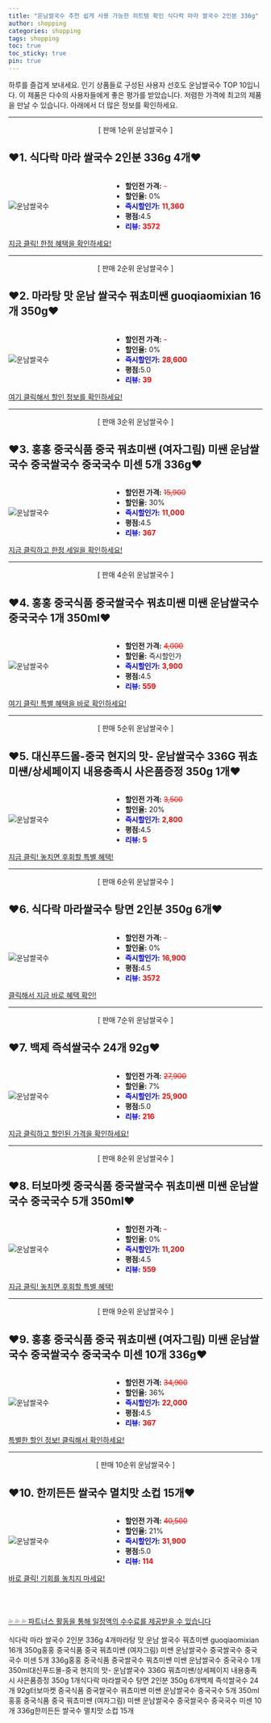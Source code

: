 ```yaml
---
title: "운남쌀국수 추천 쉽게 사용 가능한 히트템 확인 식다락 마라 쌀국수 2인분 336g"
author: shopping
categories: shopping
tags: shopping
toc: true
toc_sticky: true
pin: true
---
```

하루를 즐겁게 보내세요. 인기 상품들로 구성된 사용자 선호도 운남쌀국수 TOP 10입니다. 이 제품은 다수의 사용자들에게 좋은 평가를 받았습니다. 저렴한 가격에 최고의 제품을 만날 수 있습니다. 아래에서 더 많은 정보를 확인하세요.

---
<p class="toplist" style="margin: 0 auto; display: block; width: fit-content;">[ 판매 1순위 운남쌀국수 ]</p>

<h2><strong>❤️1. 식다락 마라 쌀국수 2인분 336g 4개❤️</strong></h2>

<div style="display: flex; align-items: center;">
    <div style="flex: 0.4;">
        <img src="https://thumbnail9.coupangcdn.com/thumbnails/remote/230x230ex/image/retail/images/397250787078977-4e79da57-430f-4e78-812d-8a5230e34d39.jpg" alt="운남쌀국수" style="max-width: 100%;">
    </div>
    <div style="flex: 0.6; margin-left: 10px;">
        <ul>
            <li><strong>할인전 가격:</strong> <del style="color: red;">-</del></li>
            <li><strong>할인율:</strong> 0%</li>
            <li><span style='color:blue'><strong>즉시할인가:</strong></span> <span style='color:red'><strong>11,360</strong></span></li>
            <li><strong>평점:</strong>4.5</li>
            <li><span style='color:blue'><strong>리뷰:</strong></span> <span style='color:red'><strong>3572</strong></span></li>
        </ul>
    </div>
</div>
<div class="center">
    <a href="https://selin100587.github.io?lptag=AF9450613&subid=githubio&pageKey=7014728824&traceid=V0-153&itemId=21084410323&vendorItemId=84423326502" class="myButton">
        지금 클릭! 한정 혜택을 확인하세요!
    </a>
</div>


---
<p class="toplist" style="margin: 0 auto; display: block; width: fit-content;">[ 판매 2순위 운남쌀국수 ]</p>

<h2><strong>❤️2. 마라탕 맛 운남 쌀국수 꿔쵸미쌘 guoqiaomixian 16개 350g❤️</strong></h2>

<div style="display: flex; align-items: center;">
    <div style="flex: 0.4;">
        <img src="https://thumbnail8.coupangcdn.com/thumbnails/remote/230x230ex/image/vendor_inventory/c86c/441924b263f908c2d8a4bed0969b57675c3d083e94816cb1d34d0413e799.jpg" alt="운남쌀국수" style="max-width: 100%;">
    </div>
    <div style="flex: 0.6; margin-left: 10px;">
        <ul>
            <li><strong>할인전 가격:</strong> <del style="color: red;">-</del></li>
            <li><strong>할인율:</strong> 0%</li>
            <li><span style='color:blue'><strong>즉시할인가:</strong></span> <span style='color:red'><strong>28,600</strong></span></li>
            <li><strong>평점:</strong>5.0</li>
            <li><span style='color:blue'><strong>리뷰:</strong></span> <span style='color:red'><strong>39</strong></span></li>
        </ul>
    </div>
</div>
<div class="center">
    <a href="https://selin100587.github.io?lptag=AF9450613&subid=githubio&pageKey=6151068934&traceid=V0-153&itemId=11872912534&vendorItemId=79145983154" class="myButton">
        여기 클릭해서 할인 정보를 확인하세요!
    </a>
</div>


---
<p class="toplist" style="margin: 0 auto; display: block; width: fit-content;">[ 판매 3순위 운남쌀국수 ]</p>

<h2><strong>❤️3. 홍홍 중국식품 중국 꿔쵸미쌘 (여자그림) 미쌘 운남쌀국수 중국쌀국수 중국국수 미센 5개 336g❤️</strong></h2>

<div style="display: flex; align-items: center;">
    <div style="flex: 0.4;">
        <img src="https://thumbnail7.coupangcdn.com/thumbnails/remote/230x230ex/image/vendor_inventory/a8b3/3ba254ea6d578302022a0105e1ebfee2fa4a97e1a831641a471c45c659b1.png" alt="운남쌀국수" style="max-width: 100%;">
    </div>
    <div style="flex: 0.6; margin-left: 10px;">
        <ul>
            <li><strong>할인전 가격:</strong> <del style="color: red;">15,900</del></li>
            <li><strong>할인율:</strong> 30%</li>
            <li><span style='color:blue'><strong>즉시할인가:</strong></span> <span style='color:red'><strong>11,000</strong></span></li>
            <li><strong>평점:</strong>4.5</li>
            <li><span style='color:blue'><strong>리뷰:</strong></span> <span style='color:red'><strong>367</strong></span></li>
        </ul>
    </div>
</div>
<div class="center">
    <a href="https://selin100587.github.io?lptag=AF9450613&subid=githubio&pageKey=8201795637&traceid=V0-153&itemId=19419690703&vendorItemId=82224673926" class="myButton">
        지금 클릭하고 한정 세일을 확인하세요!
    </a>
</div>


---
<p class="toplist" style="margin: 0 auto; display: block; width: fit-content;">[ 판매 4순위 운남쌀국수 ]</p>

<h2><strong>❤️4. 홍홍 중국식품 중국쌀국수 꿔쵸미쌘 미쌘 운남쌀국수 중국국수 1개 350ml❤️</strong></h2>

<div style="display: flex; align-items: center;">
    <div style="flex: 0.4;">
        <img src="https://thumbnail8.coupangcdn.com/thumbnails/remote/230x230ex/image/vendor_inventory/40de/73d08ad09d8a5151e68af4a03db866b9cfe14ddcbbf7689ede2366329f37.png" alt="운남쌀국수" style="max-width: 100%;">
    </div>
    <div style="flex: 0.6; margin-left: 10px;">
        <ul>
            <li><strong>할인전 가격:</strong> <del style="color: red;">4,000</del></li>
            <li><strong>할인율:</strong> 즉시할인가</li>
            <li><span style='color:blue'><strong>즉시할인가:</strong></span> <span style='color:red'><strong>3,900</strong></span></li>
            <li><strong>평점:</strong>4.5</li>
            <li><span style='color:blue'><strong>리뷰:</strong></span> <span style='color:red'><strong>559</strong></span></li>
        </ul>
    </div>
</div>
<div class="center">
    <a href="https://selin100587.github.io?lptag=AF9450613&subid=githubio&pageKey=7522521581&traceid=V0-153&itemId=19732945923&vendorItemId=90710245925" class="myButton">
        여기 클릭! 특별 혜택을 바로 확인하세요!
    </a>
</div>


---
<p class="toplist" style="margin: 0 auto; display: block; width: fit-content;">[ 판매 5순위 운남쌀국수 ]</p>

<h2><strong>❤️5. 대신푸드몰-중국 현지의 맛- 운남쌀국수 336G 꿔쵸미썐/상세페이지 내용충족시 사은품증정 350g 1개❤️</strong></h2>

<div style="display: flex; align-items: center;">
    <div style="flex: 0.4;">
        <img src="https://thumbnail7.coupangcdn.com/thumbnails/remote/230x230ex/image/vendor_inventory/e823/47a2a4b9de74fd981b5b0cc66e56bc0d37da4523b90a8b352d9ceb666be9.jpg" alt="운남쌀국수" style="max-width: 100%;">
    </div>
    <div style="flex: 0.6; margin-left: 10px;">
        <ul>
            <li><strong>할인전 가격:</strong> <del style="color: red;">3,500</del></li>
            <li><strong>할인율:</strong> 20%</li>
            <li><span style='color:blue'><strong>즉시할인가:</strong></span> <span style='color:red'><strong>2,800</strong></span></li>
            <li><strong>평점:</strong>4.5</li>
            <li><span style='color:blue'><strong>리뷰:</strong></span> <span style='color:red'><strong>5</strong></span></li>
        </ul>
    </div>
</div>
<div class="center">
    <a href="https://selin100587.github.io?lptag=AF9450613&subid=githubio&pageKey=8205278214&traceid=V0-153&itemId=19257354091&vendorItemId=70763897852" class="myButton">
        지금 클릭! 놓치면 후회할 특별 혜택!
    </a>
</div>


---
<p class="toplist" style="margin: 0 auto; display: block; width: fit-content;">[ 판매 6순위 운남쌀국수 ]</p>

<h2><strong>❤️6. 식다락 마라쌀국수 탕면 2인분 350g 6개❤️</strong></h2>

<div style="display: flex; align-items: center;">
    <div style="flex: 0.4;">
        <img src="https://thumbnail9.coupangcdn.com/thumbnails/remote/230x230ex/image/vendor_inventory/74aa/8a11ce010b9cf0c24d446cce6935a580a7d400f6fef35789f0224fc6b329.jpg" alt="운남쌀국수" style="max-width: 100%;">
    </div>
    <div style="flex: 0.6; margin-left: 10px;">
        <ul>
            <li><strong>할인전 가격:</strong> <del style="color: red;">-</del></li>
            <li><strong>할인율:</strong> 0%</li>
            <li><span style='color:blue'><strong>즉시할인가:</strong></span> <span style='color:red'><strong>16,900</strong></span></li>
            <li><strong>평점:</strong>4.5</li>
            <li><span style='color:blue'><strong>리뷰:</strong></span> <span style='color:red'><strong>3572</strong></span></li>
        </ul>
    </div>
</div>
<div class="center">
    <a href="https://selin100587.github.io?lptag=AF9450613&subid=githubio&pageKey=7014728824&traceid=V0-153&itemId=12669684447&vendorItemId=84219161986" class="myButton">
        클릭해서 지금 바로 혜택 확인!
    </a>
</div>


---
<p class="toplist" style="margin: 0 auto; display: block; width: fit-content;">[ 판매 7순위 운남쌀국수 ]</p>

<h2><strong>❤️7. 백제 즉석쌀국수 24개 92g❤️</strong></h2>

<div style="display: flex; align-items: center;">
    <div style="flex: 0.4;">
        <img src="https://thumbnail10.coupangcdn.com/thumbnails/remote/230x230ex/image/vendor_inventory/ca61/7259a0d1f94624d03ca3709de944ecb848b712b19f44ef07168d689bc2c6.jpg" alt="운남쌀국수" style="max-width: 100%;">
    </div>
    <div style="flex: 0.6; margin-left: 10px;">
        <ul>
            <li><strong>할인전 가격:</strong> <del style="color: red;">27,900</del></li>
            <li><strong>할인율:</strong> 7%</li>
            <li><span style='color:blue'><strong>즉시할인가:</strong></span> <span style='color:red'><strong>25,900</strong></span></li>
            <li><strong>평점:</strong>5.0</li>
            <li><span style='color:blue'><strong>리뷰:</strong></span> <span style='color:red'><strong>216</strong></span></li>
        </ul>
    </div>
</div>
<div class="center">
    <a href="https://selin100587.github.io?lptag=AF9450613&subid=githubio&pageKey=8250918047&traceid=V0-153&itemId=23753687076&vendorItemId=81918913377" class="myButton">
        지금 클릭하고 할인된 가격을 확인하세요!
    </a>
</div>


---
<p class="toplist" style="margin: 0 auto; display: block; width: fit-content;">[ 판매 8순위 운남쌀국수 ]</p>

<h2><strong>❤️8. 터보마켓 중국식품 중국쌀국수 꿔쵸미쌘 미쌘 운남쌀국수 중국국수 5개 350ml❤️</strong></h2>

<div style="display: flex; align-items: center;">
    <div style="flex: 0.4;">
        <img src="https://thumbnail8.coupangcdn.com/thumbnails/remote/230x230ex/image/vendor_inventory/9657/60b583201a814c8319fdce2a3d452a5821b4ff9bcfbe357e435e2b216e39.png" alt="운남쌀국수" style="max-width: 100%;">
    </div>
    <div style="flex: 0.6; margin-left: 10px;">
        <ul>
            <li><strong>할인전 가격:</strong> <del style="color: red;">-</del></li>
            <li><strong>할인율:</strong> 0%</li>
            <li><span style='color:blue'><strong>즉시할인가:</strong></span> <span style='color:red'><strong>11,200</strong></span></li>
            <li><strong>평점:</strong>4.5</li>
            <li><span style='color:blue'><strong>리뷰:</strong></span> <span style='color:red'><strong>559</strong></span></li>
        </ul>
    </div>
</div>
<div class="center">
    <a href="https://selin100587.github.io?lptag=AF9450613&subid=githubio&pageKey=7522521581&traceid=V0-153&itemId=23685226865&vendorItemId=90710412557" class="myButton">
        지금 클릭! 놓치면 후회할 특별 혜택!
    </a>
</div>


---
<p class="toplist" style="margin: 0 auto; display: block; width: fit-content;">[ 판매 9순위 운남쌀국수 ]</p>

<h2><strong>❤️9. 홍홍 중국식품 중국 꿔쵸미쌘 (여자그림) 미쌘 운남쌀국수 중국쌀국수 중국국수 미센 10개 336g❤️</strong></h2>

<div style="display: flex; align-items: center;">
    <div style="flex: 0.4;">
        <img src="https://thumbnail10.coupangcdn.com/thumbnails/remote/230x230ex/image/vendor_inventory/ed5e/020fd5e4125d5f9ea1ae8eaf7cedaa044a6aaf41e2352234e8be01813a37.png" alt="운남쌀국수" style="max-width: 100%;">
    </div>
    <div style="flex: 0.6; margin-left: 10px;">
        <ul>
            <li><strong>할인전 가격:</strong> <del style="color: red;">34,900</del></li>
            <li><strong>할인율:</strong> 36%</li>
            <li><span style='color:blue'><strong>즉시할인가:</strong></span> <span style='color:red'><strong>22,000</strong></span></li>
            <li><strong>평점:</strong>4.5</li>
            <li><span style='color:blue'><strong>리뷰:</strong></span> <span style='color:red'><strong>367</strong></span></li>
        </ul>
    </div>
</div>
<div class="center">
    <a href="https://selin100587.github.io?lptag=AF9450613&subid=githubio&pageKey=8201795637&traceid=V0-153&itemId=19419693247&vendorItemId=83109891607" class="myButton">
        특별한 할인 정보! 클릭해서 확인하세요!
    </a>
</div>


---
<p class="toplist" style="margin: 0 auto; display: block; width: fit-content;">[ 판매 10순위 운남쌀국수 ]</p>

<h2><strong>❤️10. 한끼든든 쌀국수 멸치맛 소컵 15개❤️</strong></h2>

<div style="display: flex; align-items: center;">
    <div style="flex: 0.4;">
        <img src="https://thumbnail9.coupangcdn.com/thumbnails/remote/230x230ex/image/vendor_inventory/dbe3/c73f4dada850c270a4af23d3ad502bd5aab6d5cc2789333222e8880d302c.png" alt="운남쌀국수" style="max-width: 100%;">
    </div>
    <div style="flex: 0.6; margin-left: 10px;">
        <ul>
            <li><strong>할인전 가격:</strong> <del style="color: red;">40,500</del></li>
            <li><strong>할인율:</strong> 21%</li>
            <li><span style='color:blue'><strong>즉시할인가:</strong></span> <span style='color:red'><strong>31,900</strong></span></li>
            <li><strong>평점:</strong>5.0</li>
            <li><span style='color:blue'><strong>리뷰:</strong></span> <span style='color:red'><strong>114</strong></span></li>
        </ul>
    </div>
</div>
<div class="center">
    <a href="https://selin100587.github.io?lptag=AF9450613&subid=githubio&pageKey=8120382536&traceid=V0-153&itemId=23237967833&vendorItemId=90766604120" class="myButton">
        바로 클릭! 기회를 놓치지 마세요!
    </a>
</div>

<br><br><br>[💦 💦 💦 파트너스 활동을 통해 일정액의 수수료를 제공받을 수 있습니다](https://link.coupang.com/a/bcpT2c)<br><br>식다락 마라 쌀국수 2인분 336g 4개마라탕 맛 운남 쌀국수 꿔쵸미쌘 guoqiaomixian 16개 350g홍홍 중국식품 중국 꿔쵸미쌘 (여자그림) 미쌘 운남쌀국수 중국쌀국수 중국국수 미센 5개 336g홍홍 중국식품 중국쌀국수 꿔쵸미쌘 미쌘 운남쌀국수 중국국수 1개 350ml대신푸드몰-중국 현지의 맛- 운남쌀국수 336G 꿔쵸미썐/상세페이지 내용충족시 사은품증정 350g 1개식다락 마라쌀국수 탕면 2인분 350g 6개백제 즉석쌀국수 24개 92g터보마켓 중국식품 중국쌀국수 꿔쵸미쌘 미쌘 운남쌀국수 중국국수 5개 350ml홍홍 중국식품 중국 꿔쵸미쌘 (여자그림) 미쌘 운남쌀국수 중국쌀국수 중국국수 미센 10개 336g한끼든든 쌀국수 멸치맛 소컵 15개